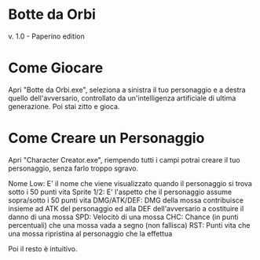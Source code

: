 # Botte da Orbi
v. 1.0 - Paperino edition

# Come Giocare
Apri "Botte da Orbi.exe", seleziona a sinistra il tuo personaggio e a destra quello dell'avversario, controllato da un'intelligenza artificiale di ultima generazione. Poi stai zitto e gioca.

# Come Creare un Personaggio
Apri "Character Creator.exe", riempendo tutti i campi potrai creare il tuo personaggio, senza farlo troppo sgravo.

 Nome Low: E' il nome che viene visualizzato quando il personaggio si trova sotto i 50 punti vita
 Sprite 1/2: E' l'aspetto che il personaggio assume sopra/sotto i 50 punti vita 
 DMG/ATK/DEF: DMG della mossa contribuisce insieme ad ATK del personaggio ed alla DEF dell'avversario a costituire il danno di una mossa
 SPD: Velocitò di una mossa
 CHC: Chance (in punti percentuali) che una mossa vada a segno (non fallisca)
 RST: Punti vita che una mossa ripristina al personaggio che la effettua
 
Poi il resto è intuitivo.
